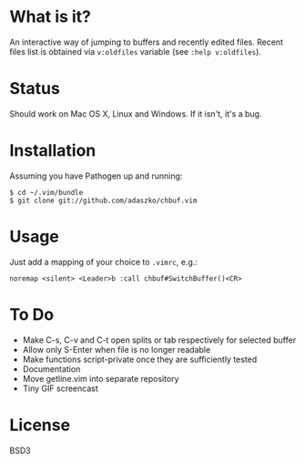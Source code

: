 # What is it?

An interactive way of jumping to buffers and recently edited files.  Recent
files list is obtained via `v:oldfiles` variable (see `:help v:oldfiles`).

# Status

Should work on Mac OS X, Linux and Windows.  If it isn't, it's a bug.

# Installation

Assuming you have Pathogen up and running:

    $ cd ~/.vim/bundle
    $ git clone git://github.com/adaszko/chbuf.vim

# Usage

Just add a mapping of your choice to `.vimrc`, e.g.:

    noremap <silent> <Leader>b :call chbuf#SwitchBuffer()<CR>

# To Do

 * Make C-s, C-v and C-t open splits or tab respectively for selected buffer
 * Allow only S-Enter when file is no longer readable
 * Make functions script-private once they are sufficiently tested
 * Documentation
 * Move getline.vim into separate repository
 * Tiny GIF screencast

# License

BSD3
